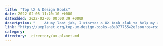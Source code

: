 ```yaml
---
title: "Top UX & Design Books"
date: 2022-02-05 11:40:10 +0000
dateadded: 2022-02-06 00:00:39 +0000
description: "    At my last job, I started a UX book club to help my company better understand why UX is important. As the book club progressed, I started…  Continue reading on UX Planet »  "
link: "https://uxplanet.org/top-ux-design-books-a3a87775542e?source=rss----819cc2aaeee0---4"
category:
directory: _directory/ux-planet.md
---
```

